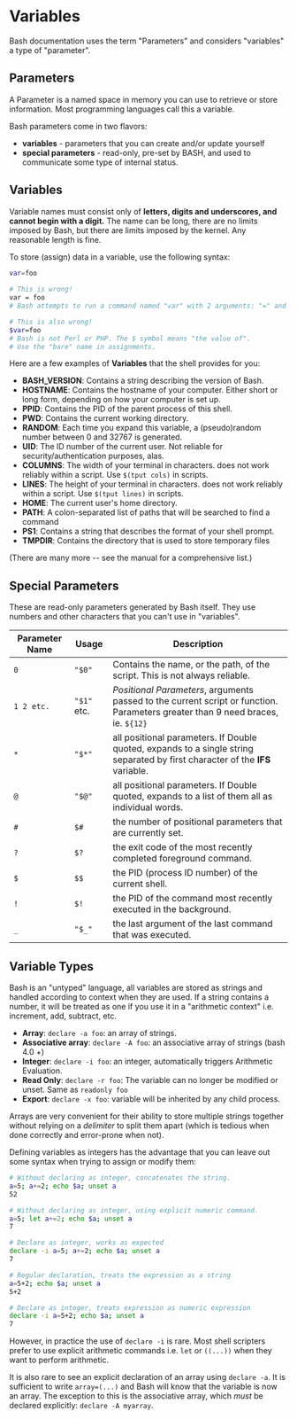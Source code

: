# Variables
Bash documentation uses the term "Parameters" and considers "variables" a type of "parameter".

## Parameters
A Parameter is a named space in memory you can use to retrieve or store information.
Most programming languages call this a variable.

Bash parameters come in two flavors:

- **variables** - parameters that you can create and/or update yourself
- **special parameters** - read-only, pre-set by BASH, and used to communicate some type of internal status.

## Variables
Variable names must consist only of **letters, digits and underscores, and cannot begin with a digit.**
The name can be long, there are no limits imposed by Bash, but there are limits imposed by the kernel. Any
reasonable length is fine.

To store (assign) data in a variable, use the following syntax:
```bash
var=foo
    
# This is wrong!
var = foo
# Bash attempts to run a command named "var" with 2 arguments: "=" and "foo"

# This is also wrong!
$var=foo
# Bash is not Perl or PHP. The $ symbol means "the value of".
# Use the "bare" name in assignments.
```
Here are a few examples of **Variables** that the shell provides for you:

- **BASH_VERSION**: Contains a string describing the version of Bash.
- **HOSTNAME**: Contains the hostname of your computer. Either short or long form, depending on how your computer is set up.
- **PPID**: Contains the PID of the parent process of this shell.
- **PWD**: Contains the current working directory.
- **RANDOM**: Each time you expand this variable, a (pseudo)random number between 0 and 32767 is generated.
- **UID**: The ID number of the current user. Not reliable for security/authentication purposes, alas.
- **COLUMNS**: The width of your terminal in characters. does not work reliably within a script. Use `$(tput cols)` in scripts.
- **LINES**: The height of your terminal in characters.  does not work reliably within a script. Use `$(tput lines)` in scripts.
- **HOME**: The current user's home directory.
- **PATH**: A colon-separated list of paths that will be searched to find a command
- **PS1**: Contains a string that describes the format of your shell prompt.
- **TMPDIR**: Contains the directory that is used to store temporary files

(There are many more -- see the manual for a comprehensive list.)

## Special Parameters
These are read-only parameters generated by Bash itself. They use numbers and other characters that you can't use in "variables".

| Parameter Name | Usage       | Description                                                                                                                     |
| -------------- | ----------- | ------------------------------------------------------------------------------------------------------------------------------- |
| `0`            | `"$0"`      | Contains the name, or the path, of the script. This is not always reliable.                                                     |
| `1 2 etc.`     | `"$1"` etc. | *Positional Parameters*, arguments passed to the current script or function. Parameters greater than 9 need braces, ie. `${12}` |
| `*`            | `"$*"`      | all positional parameters. If Double quoted, expands to a single string separated by first character of the **IFS** variable.   |
| `@`            | `"$@"`      | all positional parameters. If Double quoted, expands to a list of them all as individual words.                                 |
| `#`            | `$#`        | the number of positional parameters that are currently set.                                                                     |
| `?`            | `$?`        | the exit code of the most recently completed foreground command.                                                                |
| `$`            | `$$`        | the PID (process ID number) of the current shell.                                                                               |
| `!`            | `$!`        | the PID of the command most recently executed in the background.                                                                |
| `_`            | `"$_"`      | the last argument of the last command that was executed.                                                                        |

## Variable Types
Bash is an "untyped" language, all variables are stored as strings and handled according to context when they are used.
If a string contains a number, it will be treated as one if you use it in a "arithmetic context" i.e. increment, add, subtract, etc.

- **Array**: `declare -a foo`: an array of strings.
- **Associative array**: `declare -A foo`: an associative array of strings (bash 4.0 +)
- **Integer**: `declare -i foo`: an integer, automatically triggers Arithmetic Evaluation.
- **Read Only**: `declare -r foo`: The variable can no longer be modified or unset. Same as `readonly foo`
- **Export**: `declare -x foo`: variable will be inherited by any child process.

Arrays are very convenient for their ability to store multiple strings together without relying on
a *delimiter* to split them apart (which is tedious when done correctly and error-prone when not).

Defining variables as integers has the advantage that you can leave out some syntax when trying to assign or modify them:

```bash
# Without declaring as integer, concatenates the string.
a=5; a+=2; echo $a; unset a
52

# Without declaring as integer, using explicit numeric command.
a=5; let a+=2; echo $a; unset a
7

# Declare as integer, works as expected
declare -i a=5; a+=2; echo $a; unset a
7

# Regular declaration, treats the expression as a string
a=5+2; echo $a; unset a
5+2

# Declare as integer, treats expression as numeric expression
declare -i a=5+2; echo $a; unset a
7
```

However, in practice the use of `declare -i` is rare.
Most shell scripters prefer to use explicit arithmetic commands i.e. `let` or `((...))` when they want to perform arithmetic.

It is also rare to see an explicit declaration of an array using `declare -a`.
It is sufficient to write `array=(...)` and Bash will know that the variable is now an array.
The exception to this is the associative array, which *must* be declared explicitly: `declare -A myarray`.
